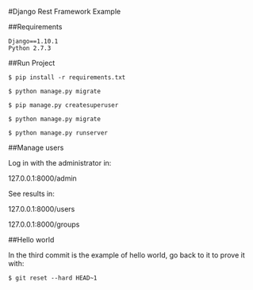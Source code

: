 #Django Rest Framework Example

##Requirements
```
Django==1.10.1
Python 2.7.3
```

##Run Project

```
$ pip install -r requirements.txt

$ python manage.py migrate

$ pip manage.py createsuperuser

$ python manage.py migrate

$ python manage.py runserver
```

##Manage users

Log in with the administrator in:

127.0.0.1:8000/admin

See results in:

127.0.0.1:8000/users

127.0.0.1:8000/groups

##Hello world

In the third commit is the example of hello world, go back to it to prove it with:

```
$ git reset --hard HEAD~1
```
